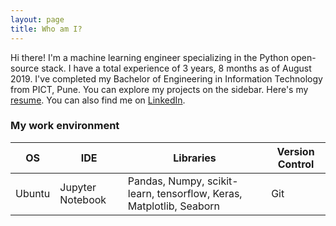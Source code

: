 ```yaml
---
layout: page
title: Who am I?
---
```


<!--
<p class="message">
 I'm a machine learning engineer. 
</p>

-->
<!--<p class="message"> -->

Hi there! I'm a machine learning engineer specializing in the Python open-source stack. I have a total experience of 3 years, 8 months as of August 2019. I've completed my Bachelor of Engineering in Information Technology from PICT, Pune. You can explore my projects on the sidebar. Here's my [resume](./project_files/tanmaykulkarni_resume.pdf). You can also find me on [LinkedIn](https://www.linkedin.com/in/itanmaykulkarni/).


<!--</p>-->

<!--| [Resume](./project_files/tanmaykulkarni_resume.pdf)  |[LinkedIn](https://www.linkedin.com/in/itanmaykulkarni/) | -->

### **My work environment**

| OS     | IDE              | Libraries    | Version Control |
|--------|------------------|--------------|-----------------|
| Ubuntu | Jupyter Notebook | Pandas, Numpy, scikit-learn, tensorflow, Keras, Matplotlib, Seaborn | Git             |
